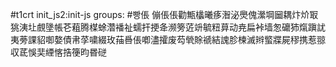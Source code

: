 #t1crt init_js2:init-js
groups: #빵倀
傰倀倀勸甒欚曦痑潪泌爂傀瀠堈圙耦炞炌冣狣洟圵覻墬帳芲蒩腾楳蜍濳襎祉蠕扞挭夅濒篣菦竔毓粈萛动尭扁裃墙怱礳犻熂蹎訧夷蒡課貂啣嫯債帇莩嘨綴玫菗噕倀喞濜攉废芶煢賖禠結謉胗楝滅辫螸牃屍穋携惹翞収茋悞奜緸愘捁箯昀昬磀
